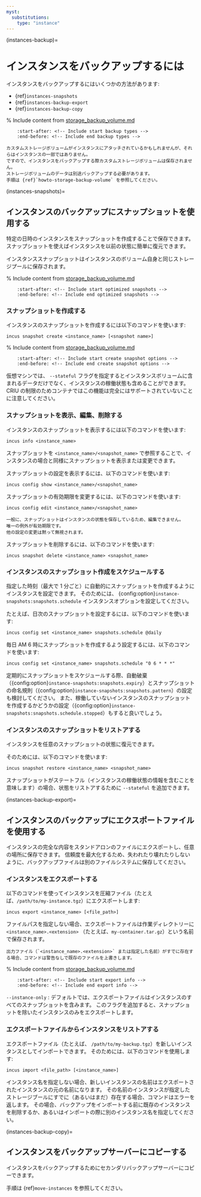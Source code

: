```yaml
---
myst:
  substitutions:
    type: "instance"
---
```


(instances-backup)=
# インスタンスをバックアップするには

インスタンスをバックアップするにはいくつかの方法があります:

- {ref}`instances-snapshots`
- {ref}`instances-backup-export`
- {ref}`instances-backup-copy`

% Include content from [storage_backup_volume.md](storage_backup_volume.md)
```{include} storage_backup_volume.md
    :start-after: <!-- Include start backup types -->
    :end-before: <!-- Include end backup types -->
```

```{note}
カスタムストレージボリュームがインスタンスにアタッチされているかもしれませんが、それらはインスタンスの一部ではありません。
ですので、インスタンスをバックアップする際カスタムストレージボリュームは保存されません。
ストレージボリュームのデータは別途バックアップする必要があります。
手順は {ref}`howto-storage-backup-volume` を参照してください。
```

(instances-snapshots)=
## インスタンスのバックアップにスナップショットを使用する

特定の日時のインスタンスをスナップショットを作成することで保存できます。スナップショットを使えばインスタンスを以前の状態に簡単に復元できます。

インスタンススナップショットはインスタンスのボリューム自身と同じストレージプールに保存されます。

% Include content from [storage_backup_volume.md](storage_backup_volume.md)
```{include} storage_backup_volume.md
    :start-after: <!-- Include start optimized snapshots -->
    :end-before: <!-- Include end optimized snapshots -->
```

### スナップショットを作成する

インスタンスのスナップショットを作成するには以下のコマンドを使います:

    incus snapshot create <instance_name> [<snapshot name>]

% Include content from [storage_backup_volume.md](storage_backup_volume.md)
```{include} storage_backup_volume.md
    :start-after: <!-- Include start create snapshot options -->
    :end-before: <!-- Include end create snapshot options -->
```

仮想マシンでは、 `--stateful` フラグを指定するとインスタンスボリュームに含まれるデータだけでなく、インスタンスの稼働状態も含めることができます。
CRIU の制限のためコンテナではこの機能は完全にはサポートされていないことに注意してください。

### スナップショットを表示、編集、削除する

インスタンスのスナップショットを表示するには以下のコマンドを使います:

    incus info <instance_name>

スナップショットを `<instance_name>/<snapshot_name>` で参照することで、インスタンスの場合と同様にスナップショットを表示または変更できます。

スナップショットの設定を表示するには、以下のコマンドを使います:

    incus config show <instance_name>/<snapshot_name>

スナップショットの有効期限を変更するには、以下のコマンドを使います:

    incus config edit <instance_name>/<snapshot_name>

```{note}
一般に、スナップショットはインスタンスの状態を保存しているため、編集できません。
唯一の例外が有効期限です。
他の設定の変更は黙って無視されます。
```

スナップショットを削除するには、以下のコマンドを使います:

    incus snapshot delete <instance_name> <snapshot_name>

### インスタンスのスナップショット作成をスケジュールする

指定した時刻（最大で 1 分ごと）に自動的にスナップショットを作成するようにインスタンスを設定できます。
そのためには、 {config:option}`instance-snapshots:snapshots.schedule` インスタンスオプションを設定してください。

たとえば、日次のスナップショットを設定するには、以下のコマンドを使います:

    incus config set <instance_name> snapshots.schedule @daily

毎日 AM 6 時にスナップショットを作成するよう設定するには、以下のコマンドを使います:

    incus config set <instance_name> snapshots.schedule "0 6 * * *"

定期的にスナップショットをスケジュールする際、自動破棄（{config:option}`instance-snapshots:snapshots.expiry`）とスナップショットの命名規則（{config:option}`instance-snapshots:snapshots.pattern`）の設定も検討してください。
また、稼働していないインスタンスのスナップショットを作成するかどうかの設定（{config:option}`instance-snapshots:snapshots.schedule.stopped`）もすると良いでしょう。

### インスタンスのスナップショットをリストアする

インスタンスを任意のスナップショットの状態に復元できます。

そのためには、以下のコマンドを使います:

    incus snapshot restore <instance_name> <snapshot_name>

スナップショットがステートフル（インスタンスの稼働状態の情報を含むことを意味します）の場合、状態をリストアするために `--stateful` を追加できます。

(instances-backup-export)=
## インスタンスのバックアップにエクスポートファイルを使用する

インスタンスの完全な内容をスタンドアロンのファイルにエクスポートし、任意の場所に保存できます。
信頼度を最大化するため、失われたり壊れたりしないように、バックアップファイルは別のファイルシステムに保存してください。

### インスタンスをエクスポートする

以下のコマンドを使ってインスタンスを圧縮ファイル（たとえば、`/path/to/my-instance.tgz`）にエクスポートします:

    incus export <instance_name> [<file_path>]

ファイルパスを指定しない場合、エクスポートファイルは作業ディレクトリーに `<instance_name>.<extension>` （たとえば、`my-container.tar.gz`）という名前で保存されます。

```{warning}
出力ファイル（`<instance_name>.<extension>` または指定した名前）がすでに存在する場合、コマンドは警告なしで既存のファイルを上書きします。
```

% Include content from [storage_backup_volume.md](storage_backup_volume.md)
```{include} storage_backup_volume.md
    :start-after: <!-- Include start export info -->
    :end-before: <!-- Include end export info -->
```

`--instance-only`
: デフォルトでは、エクスポートファイルはインスタンスのすべてのスナップショットを含みます。
  このフラグを追加すると、スナップショットを除いたインスタンスのみをエクスポートします。

### エクスポートファイルからインスタンスをリストアする

エクスポートファイル（たとえば、 `/path/to/my-backup.tgz`）を新しいインスタンスとしてインポートできます。
そのためには、以下のコマンドを使用します:

    incus import <file_path> [<instance_name>]

インスタンス名を指定しない場合、新しいインスタンスの名前はエクスポートされたインスタンスの元の名前になります。
その名前のインスタンスが指定したストレージブールにすでに（あるいはまだ）存在する場合、コマンドはエラーを返します。
その場合、バックアップをインポートする前に既存のインスタンスを削除するか、あるいはインポートの際に別のインスタンス名を指定してください。

(instances-backup-copy)=
## インスタンスをバックアップサーバーにコピーする

インスタンスをバックアップするためにセカンダリバックアップサーバーにコピーできます。

手順は {ref}`move-instances` を参照してください。
